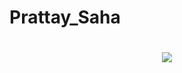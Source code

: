 # Prattay_Saha

<h1 align="center">
  <img src="https://readme-typing-svg.herokuapp.com?font=Fira+Code&size=25&pause=1000&color=800080&center=true&width=500&lines=I+am+YourName!;A+Passionate+Developer!;I+Love+Coding!">
</h1>

